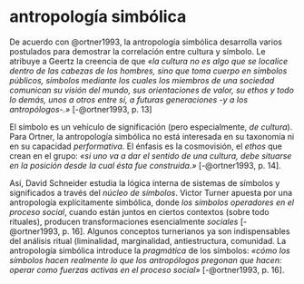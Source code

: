 # antropología simbólica

De acuerdo con @ortner1993, la antropología simbólica desarrolla varios postulados para demostrar la correlación entre cultura y símbolo. Le atribuye a Geertz la creencia de que *«la cultura no es algo que se localice dentro de las cabezas de los hombres, sino que toma cuerpo en símbolos públicos, símbolos mediante los cuales los miembros de una sociedad comunican su visión del mundo, sus orientaciones de valor, su ethos y todo lo demás, unos a otros entre sí, a futuras generaciones -y a los antropólogos-.»* [-@ortner1993, p. 13]

El símbolo es un vehículo de significación (pero especialmente, *de cultura*). Para Ortner, la antropología simbólica no está interesada en su taxonomía ni en su capacidad *performativa*. El énfasis es la cosmovisión, el *ethos* que crean en el grupo: *«si uno va a dar el sentido de una cultura, debe situarse en la posición desde la cual ésta fue construida.»* [-@ortner1993, p. 14].

Así, David Schneider estudia la lógica interna de sistemas de símbolos y significados a través del *núcleo de símbolos*. Victor Turner apuesta por una antropología explícitamente simbólica, donde *los símbolos operadores en el proceso social*, cuando están juntos en ciertos contextos (sobre todo rituales), producen transformaciones esencialmente *sociales* [-@ortner1993, p. 16]. Algunos conceptos turnerianos ya son indispensables del análisis ritual (liminalidad, marginalidad, antiestructura, comunidad. La antropología simbólica introduce la *pragmática* de los símbolos: *«cómo los símbolos hacen realmente lo que los antropólogos pregonan que hacen: operar como fuerzas activas en el proceso social»* [-@ortner1993, p. 16].
